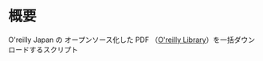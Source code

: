 # 概要

O'reilly Japan の オープンソース化した PDF （[O'reilly Library](https://www.oreilly.co.jp/library/)）を一括ダウンロードするスクリプト
